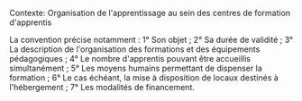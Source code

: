 Contexte: Organisation de l'apprentissage au sein des centres de formation d'apprentis

La convention précise notamment : 1° Son objet ; 2° Sa durée de validité ; 3° La description de l'organisation des formations et des équipements pédagogiques ; 4° Le nombre d'apprentis pouvant être accueillis simultanément ; 5° Les moyens humains permettant de dispenser la formation ; 6° Le cas échéant, la mise à disposition de locaux destinés à l'hébergement ; 7° Les modalités de financement.